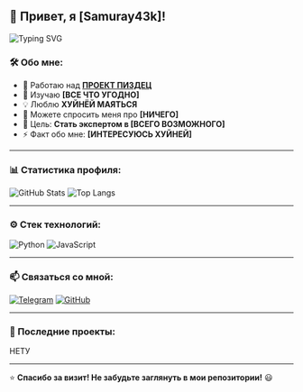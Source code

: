 ## 👋 Привет, я [Samuray43k]!

![Typing SVG](https://readme-typing-svg.herokuapp.com?color=%2336BCF7&lines=Добро+пожаловать+в+мой+профиль!;Я+разработчик+и+люблю+кодить!;Всегда+учусь+чему-то+новому!)

### 🛠 Обо мне:
- 🔭 Работаю над **[ПРОЕКТ ПИЗДЕЦ](https://github.com/Samuray4ik04/cccccgrggr)**
- 🌱 Изучаю **[ВСЕ ЧТО УГОДНО]**
- 💡 Люблю **ХУЙНЁЙ МАЯТЬСЯ**
- 💬 Можете спросить меня про **[НИЧЕГО]**
- 🎯 Цель: **Стать экспертом в [ВСЕГО ВОЗМОЖНОГО]**
- ⚡ Факт обо мне: **[ИНТЕРЕСУЮСЬ ХУЙНЕЙ]**

---

### 📊 Статистика профиля:
![GitHub Stats](https://github-readme-stats.vercel.app/api?username=Samuray4ik04&show_icons=true&theme=radical)
![Top Langs](https://github-readme-stats.vercel.app/api/top-langs/?username=Samuray4ik04&layout=compact&theme=radical)

---

### ⚙️ Стек технологий:
![Python](https://img.shields.io/badge/Python-3776AB?style=for-the-badge&logo=python&logoColor=white)
![JavaScript](https://img.shields.io/badge/JavaScript-F7DF1E?style=for-the-badge&logo=javascript&logoColor=black)

---

### 📫 Связаться со мной:
[![Telegram](https://img.shields.io/badge/Telegram-26A5E4?style=for-the-badge&logo=telegram&logoColor=white)](https://t.me/Samuray43k)
[![GitHub](https://img.shields.io/badge/GitHub-100000?style=for-the-badge&logo=github&logoColor=white)](https://github.com/Samuray4ik04)

---

### 🚀 Последние проекты:
НЕТУ

---

⭐️ **Спасибо за визит! Не забудьте заглянуть в мои репозитории!** 😃
